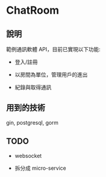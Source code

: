 # ChatRoom

## 說明

範例通訊軟體 API，目前已實現以下功能:

+ 登入/註冊

+ 以房間為單位，管理用戶的進出

+ 紀錄與取得通訊

## 用到的技術

gin, postgresql, gorm

## TODO 

+ websocket

+ 拆分成 micro-service
